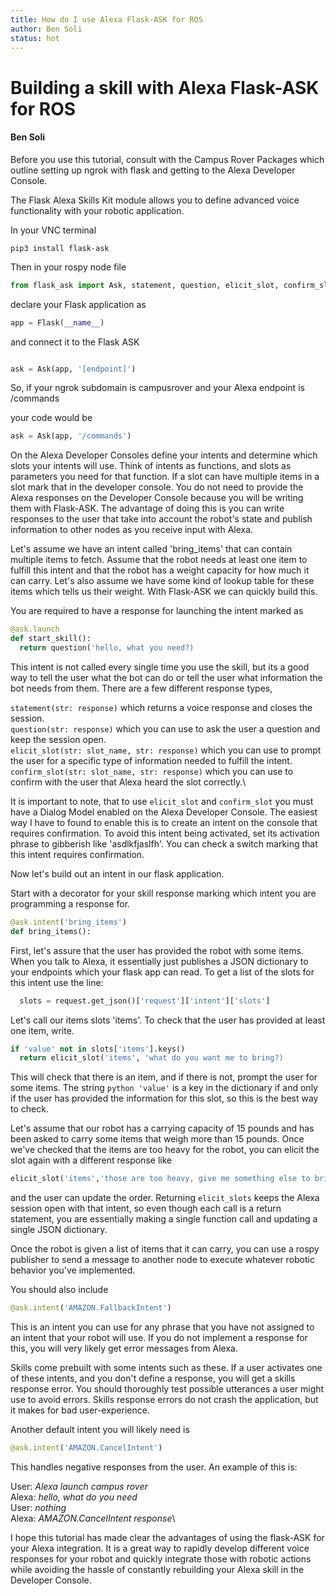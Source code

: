 ```yaml
---
title: How do I use Alexa Flask-ASK for ROS
author: Ben Soli
status: hot
---
```


# Building a skill with Alexa Flask-ASK for ROS

#### Ben Soli

Before you use this tutorial, consult with the Campus Rover Packages which outline setting up ngrok with flask and getting to the Alexa Developer Console.

The Flask Alexa Skills Kit module allows you to define advanced voice functionality with your robotic application.

In your VNC terminal

```
pip3 install flask-ask
```

Then in your rospy node file

```python
from flask_ask import Ask, statement, question, elicit_slot, confirm_slot
```

declare your Flask application as

```python
app = Flask(__name__)
```

and connect it to the Flask ASK

```python

ask = Ask(app, '[endpoint]')
```

So, if your ngrok subdomain is campusrover and your Alexa endpoint is /commands

your code would be

```python
ask = Ask(app, '/commands')
```

On the Alexa Developer Consoles define your intents and determine which slots your intents will use. Think of intents as functions, and slots as parameters you need for that function. If a slot can have multiple items in a slot mark that in the developer console. You do not need to provide the Alexa responses on the Developer Console because you will be writing them with Flask-ASK. The advantage of doing this is you can write responses to the user that take into account the robot's state and publish information to other nodes as you receive input with Alexa.

Let's assume we have an intent called 'bring\_items' that can contain multiple items to fetch. Assume that the robot needs at least one item to fulfill this intent and that the robot has a weight capacity for how much it can carry. Let's also assume we have some kind of lookup table for these items which tells us their weight. With Flask-ASK we can quickly build this.

You are required to have a response for launching the intent marked as

```python
@ask.launch
def start_skill():
  return question('hello, what you need?)
```

This intent is not called every single time you use the skill, but its a good way to tell the user what the bot can do or tell the user what information the bot needs from them. There are a few different response types,

`statement(str: response)` which returns a voice response and closes the session.\
`question(str: response)` which you can use to ask the user a question and keep the session open.\
`elicit_slot(str: slot_name, str: response)` which you can use to prompt the user for a specific type of information needed to fulfill the intent.\
`confirm_slot(str: slot_name, str: response)` which you can use to confirm with the user that Alexa heard the slot correctly.\


It is important to note, that to use `elicit_slot` and `confirm_slot` you must have a Dialog Model enabled on the Alexa Developer Console. The easiest way I have to found to enable this is to create an intent on the console that requires confirmation. To avoid this intent being activated, set its activation phrase to gibberish like 'asdlkfjaslfh'. You can check a switch marking that this intent requires confirmation.

Now let's build out an intent in our flask application.

Start with a decorator for your skill response marking which intent you are programming a response for.

```python
@ask.intent('bring_items')
def bring_items():
```

First, let's assure that the user has provided the robot with some items. When you talk to Alexa, it essentially just publishes a JSON dictionary to your endpoints which your flask app can read. To get a list of the slots for this intent use the line:

```python
  slots = request.get_json()['request']['intent']['slots']
```

Let's call our items slots 'items'. To check that the user has provided at least one item, write.

```python
if 'value' not in slots['items'].keys() 
  return elicit_slot('items', 'what do you want me to bring?)
```

This will check that there is an item, and if there is not, prompt the user for some items. The string `python 'value'` is a key in the dictionary if and only if the user has provided the information for this slot, so this is the best way to check.

Let's assume that our robot has a carrying capacity of 15 pounds and has been asked to carry some items that weigh more than 15 pounds. Once we've checked that the items are too heavy for the robot, you can elicit the slot again with a different response like

```python
elicit_slot('items','those are too heavy, give me something else to bring')
```

and the user can update the order. Returning `elicit_slots` keeps the Alexa session open with that intent, so even though each call is a return statement, you are essentially making a single function call and updating a single JSON dictionary.

Once the robot is given a list of items that it can carry, you can use a rospy publisher to send a message to another node to execute whatever robotic behavior you've implemented.

You should also include

```python
@ask.intent('AMAZON.FallbackIntent')
```

This is an intent you can use for any phrase that you have not assigned to an intent that your robot will use. If you do not implement a response for this, you will very likely get error messages from Alexa.

Skills come prebuilt with some intents such as these. If a user activates one of these intents, and you don't define a response, you will get a skills response error. You should thoroughly test possible utterances a user might use to avoid errors. Skills response errors do not crash the application, but it makes for bad user-experience.

Another default intent you will likely need is

```python
@ask.intent('AMAZON.CancelIntent')
```

This handles negative responses from the user. An example of this is:

User: _Alexa launch campus rover_\
Alexa: _hello, what do you need_\
User: _nothing_\
Alexa: _AMAZON.CancelIntent response_\


I hope this tutorial has made clear the advantages of using the flask-ASK for your Alexa integration. It is a great way to rapidly develop different voice responses for your robot and quickly integrate those with robotic actions while avoiding the hassle of constantly rebuilding your Alexa skill in the Developer Console.
